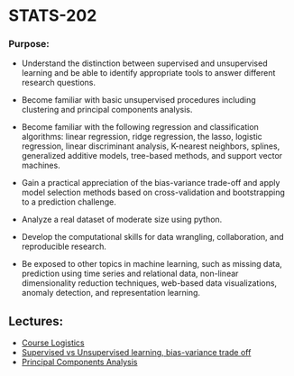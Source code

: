 # STATS-202

### Purpose:

  * Understand the distinction between supervised and unsupervised learning and be able to identify appropriate tools to answer different research questions.

   * Become familiar with basic unsupervised procedures including clustering and principal components analysis.

   * Become familiar with the following regression and classification algorithms: linear regression, ridge regression, the lasso, logistic regression, linear discriminant analysis, K-nearest neighbors, splines, generalized additive models, tree-based methods, and support vector machines.

   * Gain a practical appreciation of the bias-variance trade-off and apply model selection methods based on cross-validation and bootstrapping to a prediction challenge.

   * Analyze a real dataset of moderate size using python.

   * Develop the computational skills for data wrangling, collaboration, and reproducible research.

   * Be exposed to other topics in machine learning, such as missing data, prediction using time series and relational data, non-linear dimensionality reduction techniques, web-based data visualizations, anomaly detection, and representation learning.
   
 
## Lectures:
    
   * [Course Logistics](lectures/lecture1.md)
   * [Supervised vs Unsupervised learning, bias-variance trade off](lectures/lecture2.md)
   * [Principal Components Analysis](lectures/lecture3.md)
   
